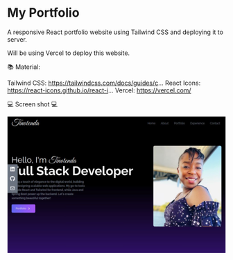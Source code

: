 # My Portfolio


A responsive React portfolio website using Tailwind CSS and deploying it to server.

Will be using Vercel to deploy this website.


📚 Material:


Tailwind CSS: https://tailwindcss.com/docs/guides/c...
React Icons: https://react-icons.github.io/react-i...
Vercel: https://vercel.com/


💻 Screen shot   💻

![alt text](public/portfolio%20image.png)
